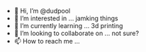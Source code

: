 - 👋 Hi, I’m @dudpool
- 👀 I’m interested in ... jamking things
- 🌱 I’m currently learning ... 3d printing
- 💞️ I’m looking to collaborate on ... not sure?
- 📫 How to reach me ... 

<!---
dudpool/dudpool is a ✨ special ✨ repository because its `README.md` (this file) appears on your GitHub profile.
You can click the Preview link to take a look at your changes.
--->
